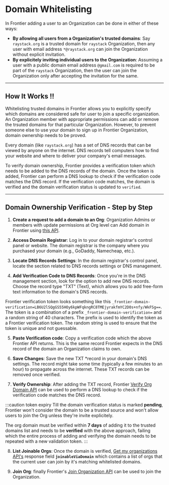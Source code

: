 # Domain Whitelisting

In Frontier adding a user to an Organization can be done in either of these ways:
- **By allowing all users from a Organization's trusted domains**: Say `raystack.org` is a trusted domain for `raystack` Organization, then any user with email address `*@raystack.org` can join the Organization without explicit invitation.
- **By explicitely inviting individual users to the Organization**: Assuming a user with a public domain email address `@gmail.com` is required to be part of the `raystack` Organization, then the user can join the Organization only after accepting the invitation for the same.

---

## How It Works !!

Whitelisting trusted domains in Frontier allows you to explicitly specify which domains are considered safe for user to join a specific organization. An Organization member with appropriate permissions can add or remove the trsuted domains for that particular Organization. However, to prevent someone else to use your domain to sign up in Frontier Organization, domain ownership needs to be proved. 

Every domain (like `raystack.org`) has a set of DNS records that can be viewed by anyone on the internet. DNS records tell computers how to find your website and where to deliver your company's email messages. 

To verify domain ownership, Frontier provides a verification token which needs to be added to the DNS records of the domain. Once the token is added, Frontier can perform a DNS lookup to check if the verification code matches the DNS record. If the verification code matches, the domain is verified and the domain verification status is updated to `verified`.

---

## Domain Ownership Verification - Step by Step

1. **Create a request to add a domain to an Org**: Organization Admins or members with update permissions at Org level can Add domain in Frontier using [this API](../apis/frontier-service-create-organization-domain.api.mdx).

2. **Access Domain Registrar**: Log in to your domain registrar's control panel or website. The domain registrar is the company where you purchased your domain (e.g., GoDaddy, Namecheap, etc.).

3. **Locate DNS Records Settings**: In the domain registrar's control panel, locate the section related to DNS records settings or DNS management.

4. **Add Verification Code to DNS Records**:  Once you're in the DNS management section, look for the option to add new DNS records. Choose the record type "TXT" (Text), which allows you to add free-form text information to the domain's DNS records.

Frontier verification token looks something like this `_frontier-domain-verification=LB6U2lSQgGS55HOy6kpWFqkngRC8TMEjyrakfmYC2D0s+nfy/WkFSg==`. The token is a combination of a prefix `_frontier-domain-verification=` and a random string of 40 characters. The prefix is used to identify the token as a Frontier verification token. The random string is used to ensure that the token is unique and not guessable.

5. **Paste Verification code**: Copy a verification code which the above Frontier API returns. This is the same record Frontier expects in the DNS record of the domain an Organization claims to own.

6. **Save Changes**: Save the new TXT *record in your domain's DNS settings. The record might take some time (typically a few minutes to an hour) to propagate across the internet. These TXT records can be removed once verified.

7. **Verify Ownership**: After adding the TXT record, Frontier [Verify Org Domain API](../apis/frontier-service-verify-organization-domain.api.mdx) can be used to perform a DNS lookup to check if the verification code matches the DNS record. 

:::caution token expiry
Till the domain verification status is marked **pending**, Frontier won't consider the domain to be a trusted source and won't allow users to join the Org unless they're invite explicitely. 

The org domain must be verified within **7 days** of adding it to the trusted domains list and needs to be **verified** with the above approach, failing which the entire process of adding and verifying the domain needs to be repeated with a new validation token.
:::

8. **List Joinable Orgs**: Once the domain is verified, [Get my organizations API's](../apis/frontier-service-get-organizations-by-current-user.api.mdx) response field **`joinableViaDomain`** which contains a list of orgs that the current user can join by it's matching whitelisted domains.

9. **Join Org**: finally Frontier's [Join Organization API](../apis/frontier-service-join-organization.api.mdx) can be used to join the Organization.
